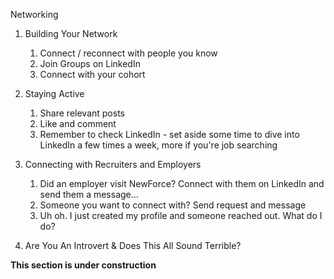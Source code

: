 Networking

1. Building Your Network
   1. Connect / reconnect with people you know
   2. Join Groups on LinkedIn
   3. Connect with your cohort

2. Staying Active 
   1. Share relevant posts
   2. Like and comment 
   3. Remember to check LinkedIn - set aside some time to dive into LinkedIn a few times a week, more if you're job searching 

3. Connecting with Recruiters and Employers 
   1. Did an employer visit NewForce? Connect with them on LinkedIn and send them a message...
   2. Someone you want to connect with? Send request and message
   3. Uh oh. I just created my profile and someone reached out. What do I do? 

4. Are You An Introvert & Does This All Sound Terrible? 

**This section is under construction**